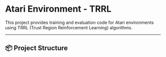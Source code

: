 # Atari Environment - TRRL

This project provides training and evaluation code for Atari environments using TRRL (Trust Region Reinforcement Learning) algorithms.

---

## 📦 Project Structure

